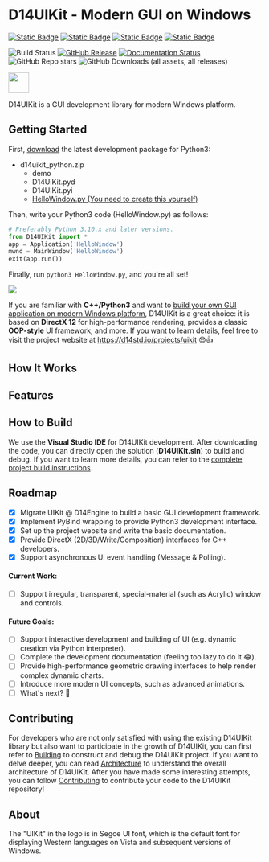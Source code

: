 ﻿# D14UIKit - Modern GUI on Windows

[![Static Badge](https://img.shields.io/badge/C++-20-white)](https://en.cppreference.com/w/cpp/20)
[![Static Badge](https://img.shields.io/badge/Direct-3D12_|_2D1-purple)](https://github.com/microsoft/DirectX-Graphics-Samples)
[![Static Badge](https://img.shields.io/badge/Python-_3.10_|_3.11_|_3.12_|_3.13_-FFD343?labelColor=3776AB)](https://www.python.org/)
[![Static Badge](https://img.shields.io/badge/pybind-11-E7E0CD?labelColor=765B2F)](https://github.com/pybind/pybind11)

![Build Status](https://img.shields.io/github/actions/workflow/status/DreamersGather/D14UIKit/msbuild.yml)
[![GitHub Release](https://img.shields.io/github/v/release/DreamersGather/D14UIKit)](https://github.com/DreamersGather/D14UIKit/releases)
[![Documentation Status](https://readthedocs.org/projects/d14uikit/badge/?version=latest)](https://d14std.io/projects/uikit/en/latest/?badge=latest)
![GitHub Repo stars](https://img.shields.io/github/stars/DreamersGather/D14UIKit)
![GitHub Downloads (all assets, all releases)](https://img.shields.io/github/downloads/DreamersGather/D14UIKit/total)

<img src="https://media.githubusercontent.com/media/DreamersGather/D14UIKit.Res/main/logo.png" height="41"/>

D14UIKit is a GUI development library for modern Windows platform.

## Getting Started

First, [download](https://github.com/DreamersGather/D14UIKit/releases) the latest development package for Python3:

* d14uikit_python.zip
  * demo
  * D14UIKit.pyd
  * D14UIKit.pyi
  * <ins>HelloWindow.py (You need to create this yourself)</ins>

Then, write your Python3 code (HelloWindow.py) as follows:

```python
# Preferably Python 3.10.x and later versions.
from D14UIKit import *
app = Application('HelloWindow')
mwnd = MainWindow('HelloWindow')
exit(app.run())
```

Finally, run `python3 HelloWindow.py`, and you're all set!

<img src="https://media.githubusercontent.com/media/DreamersGather/D14Docs.Res/main/d14uikit/tutorials/hello_window.png"/>

If you are familiar with **C++/Python3** and want to <ins>build your own GUI application on modern Windows platform</ins>, D14UIKit is a great choice: it is based on **DirectX 12** for high-performance rendering, provides a classic **OOP-style** UI framework, and more. If you want to learn details, feel free to visit the project website at https://d14std.io/projects/uikit 😎👍

## How It Works

## Features

## How to Build

We use the **Visual Studio IDE** for D14UIKit development. After downloading the code, you can directly open the solution (**D14UIKit.sln**) to build and debug. If you want to learn more details, you can refer to the [complete project build instructions](https://d14std.io/projects/uikit/en/latest/dev_guide/building.html).

## Roadmap

- [x] Migrate UIKit @ D14Engine to build a basic GUI development framework.
- [x] Implement PyBind wrapping to provide Python3 development interface.
- [x] Set up the project website and write the basic documentation.
- [x] Provide DirectX (2D/3D/Write/Composition) interfaces for C++ developers.
- [x] Support asynchronous UI event handling (Message & Polling).

#### Current Work:

- [ ] Support irregular, transparent, special-material (such as Acrylic) window and controls.

#### Future Goals:

- [ ] Support interactive development and building of UI (e.g. dynamic creation via Python interpreter).
- [ ] Complete the development documentation (feeling too lazy to do it 😂).
- [ ] Provide high-performance geometric drawing interfaces to help render complex dynamic charts.
- [ ] Introduce more modern UI concepts, such as advanced animations.
- [ ] What's next? 🤔

## Contributing

For developers who are not only satisfied with using the existing D14UIKit library but also want to participate in the growth of D14UIKit, you can first refer to [Building](https://d14std.io/projects/uikit/en/latest/dev_guide/building.html) to construct and debug the D14UIKit project. If you want to delve deeper, you can read [Architecture](https://d14std.io/projects/uikit/en/latest/dev_guide/architecture.html) to understand the overall architecture of D14UIKit. After you have made some interesting attempts, you can follow [Contributing](https://d14std.io/projects/uikit/en/latest/dev_guide/contributing.html) to contribute your code to the D14UIKit repository!

## About

The "UIKit" in the logo is in Segoe UI font, which is the default font for displaying Western languages on Vista and subsequent versions of Windows.
